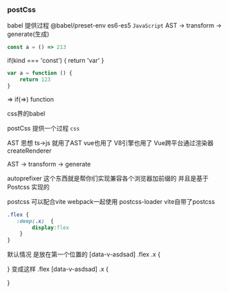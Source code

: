 ### postCss

babel 提供过程 @babel/preset-env  es6-es5
`JavaScript`
AST -> transform -> generate(生成)

```js
const a = () => 213
```

if(kind === 'const') {
    return 'var'
}

```js
var a = function () {
    return 123
}
```

=> if(=>) function

css界的babel

postCss 提供一个过程
`css`

AST 思想 ts->js 就用了AST vue也用了 V8引擎也用了
Vue跨平台通过渲染器createRenderer

AST -> transform -> generate

autoprefixer 这个东西就是帮你们实现兼容各个浏览器加前缀的
并且是基于Postcss 实现的

postcss 可以配合vite webpack一起使用
postcss-loader vite自带了postcss
```css
.flex {
   :deep(.x)  {
        display:flex
    }
}
```

默认情况 是放在第一个位置的
[data-v-asdsad] .flex .x {

}
变成这样
 .flex [data-v-asdsad] .x {

}
